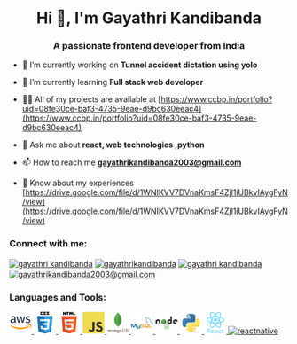 <h1 align="center">Hi 👋, I'm Gayathri Kandibanda</h1>
<h3 align="center">A passionate frontend developer from India</h3>

- 🔭 I’m currently working on **Tunnel accident dictation using yolo**

- 🌱 I’m currently learning **Full stack web developer**

- 👨‍💻 All of my projects are available at [https://www.ccbp.in/portfolio?uid=08fe30ce-baf3-4735-9eae-d9bc630eeac4](https://www.ccbp.in/portfolio?uid=08fe30ce-baf3-4735-9eae-d9bc630eeac4)

- 💬 Ask me about **react, web technologies ,python**

- 📫 How to reach me **gayathrikandibanda2003@gmail.com**

- 📄 Know about my experiences [https://drive.google.com/file/d/1WNIKVV7DVnaKmsF4Zjl1iUBkvIAygFyN/view](https://drive.google.com/file/d/1WNIKVV7DVnaKmsF4Zjl1iUBkvIAygFyN/view)

<h3 align="left">Connect with me:</h3>
<p align="left">
<a href="https://linkedin.com/in/gayathri kandibanda" target="blank"><img align="center" src="https://raw.githubusercontent.com/rahuldkjain/github-profile-readme-generator/master/src/images/icons/Social/linked-in-alt.svg" alt="gayathri kandibanda" height="30" width="40" /></a>
<a href="https://instagram.com/gayathrikandibanda" target="blank"><img align="center" src="https://raw.githubusercontent.com/rahuldkjain/github-profile-readme-generator/master/src/images/icons/Social/instagram.svg" alt="gayathrikandibanda" height="30" width="40" /></a>
<a href="https://www.youtube.com/c/gayathri kandibanda" target="blank"><img align="center" src="https://raw.githubusercontent.com/rahuldkjain/github-profile-readme-generator/master/src/images/icons/Social/youtube.svg" alt="gayathri kandibanda" height="30" width="40" /></a>
<a href="https://www.hackerrank.com/gayathrikandibanda2003@gmail.com" target="blank"><img align="center" src="https://raw.githubusercontent.com/rahuldkjain/github-profile-readme-generator/master/src/images/icons/Social/hackerrank.svg" alt="gayathrikandibanda2003@gmail.com" height="30" width="40" /></a>
</p>

<h3 align="left">Languages and Tools:</h3>
<p align="left"> <a href="https://aws.amazon.com" target="_blank" rel="noreferrer"> <img src="https://raw.githubusercontent.com/devicons/devicon/master/icons/amazonwebservices/amazonwebservices-original-wordmark.svg" alt="aws" width="40" height="40"/> </a> <a href="https://www.w3schools.com/css/" target="_blank" rel="noreferrer"> <img src="https://raw.githubusercontent.com/devicons/devicon/master/icons/css3/css3-original-wordmark.svg" alt="css3" width="40" height="40"/> </a> <a href="https://www.w3.org/html/" target="_blank" rel="noreferrer"> <img src="https://raw.githubusercontent.com/devicons/devicon/master/icons/html5/html5-original-wordmark.svg" alt="html5" width="40" height="40"/> </a> <a href="https://developer.mozilla.org/en-US/docs/Web/JavaScript" target="_blank" rel="noreferrer"> <img src="https://raw.githubusercontent.com/devicons/devicon/master/icons/javascript/javascript-original.svg" alt="javascript" width="40" height="40"/> </a> <a href="https://www.mongodb.com/" target="_blank" rel="noreferrer"> <img src="https://raw.githubusercontent.com/devicons/devicon/master/icons/mongodb/mongodb-original-wordmark.svg" alt="mongodb" width="40" height="40"/> </a> <a href="https://www.mysql.com/" target="_blank" rel="noreferrer"> <img src="https://raw.githubusercontent.com/devicons/devicon/master/icons/mysql/mysql-original-wordmark.svg" alt="mysql" width="40" height="40"/> </a> <a href="https://nodejs.org" target="_blank" rel="noreferrer"> <img src="https://raw.githubusercontent.com/devicons/devicon/master/icons/nodejs/nodejs-original-wordmark.svg" alt="nodejs" width="40" height="40"/> </a> <a href="https://www.python.org" target="_blank" rel="noreferrer"> <img src="https://raw.githubusercontent.com/devicons/devicon/master/icons/python/python-original.svg" alt="python" width="40" height="40"/> </a> <a href="https://reactjs.org/" target="_blank" rel="noreferrer"> <img src="https://raw.githubusercontent.com/devicons/devicon/master/icons/react/react-original-wordmark.svg" alt="react" width="40" height="40"/> </a> <a href="https://reactnative.dev/" target="_blank" rel="noreferrer"> <img src="https://reactnative.dev/img/header_logo.svg" alt="reactnative" width="40" height="40"/> </a> </p>
